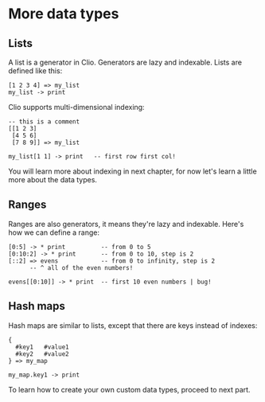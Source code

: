 # More data types

## Lists

A list is a generator in Clio. Generators are lazy and indexable. Lists are defined like this:

```text
[1 2 3 4] => my_list
my_list -> print
```

Clio supports multi-dimensional indexing:

```text
-- this is a comment
[[1 2 3]
 [4 5 6]
 [7 8 9]] => my_list

my_list[1 1] -> print   -- first row first col!
```

You will learn more about indexing in next chapter, for now let's learn a little more about the data types.

## Ranges

Ranges are also generators, it means they're lazy and indexable. Here's how we can define a range:

```text
[0:5] -> * print          -- from 0 to 5
[0:10:2] -> * print       -- from 0 to 10, step is 2
[::2] => evens            -- from 0 to infinity, step is 2
      -- ^ all of the even numbers!

evens[[0:10]] -> * print  -- first 10 even numbers | bug!
```

## Hash maps

Hash maps are similar to lists, except that there are keys instead of indexes:

```text
{
  #key1   #value1
  #key2   #value2
} => my_map

my_map.key1 -> print
```

To learn how to create your own custom data types, proceed to next part.


